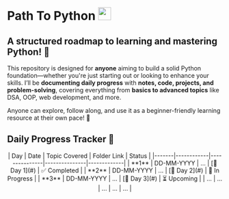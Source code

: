 <h1 align="left"> Path To Python <img src="https://user-images.githubusercontent.com/74038190/212257472-08e52665-c503-4bd9-aa20-f5a4dae769b5.gif" width="30"> </h1>

## A structured roadmap to learning and mastering Python! 🐍

This repository is designed for **anyone** aiming to build a solid Python foundation—whether you're just starting out or looking to enhance your skills. I’ll be **documenting daily progress** with **notes, code, projects, and problem-solving**, covering everything from **basics to advanced topics** like DSA, OOP, web development, and more.  

Anyone can explore, follow along, and use it as a beginner-friendly learning resource at their own pace! 🎯     

## Daily Progress Tracker 📅
<div align="center">
| Day   | Date       | Topic Covered | Folder Link   | Status  |
|-------|------------|---------------|---------------|-------------|
| **1** | DD-MM-YYYY | ...           | [📂 Day 1](#) | ✅ Completed | 
| **2** | DD-MM-YYYY | ...           | [📂 Day 2](#) | 🔄 In Progress |
| **3** | DD-MM-YYYY | ...           | [📂 Day 3](#) | ⏳ Upcoming |
| ...   | ...        | ...           | ...           | ...     |

</div> 



